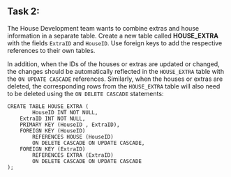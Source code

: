 ## Task 2:

The House Development team wants to combine extras and house information in a separate table. Create a new table called **HOUSE_EXTRA** with the fields `ExtraID` and `HouseID`. Use foreign keys to add the respective references to their own tables.

In addition, when the IDs of the houses or extras are updated or changed, the changes should be automatically reflected in the `HOUSE_EXTRA` table with the `ON UPDATE CASCADE` references. Similarly, when the houses or extras are deleted, the corresponding rows from the `HOUSE_EXTRA` table will also need to be deleted using the `ON DELETE CASCADE` statements:

```mysql
CREATE TABLE HOUSE_EXTRA (
        HouseID INT NOT NULL,
    ExtraID INT NOT NULL,
    PRIMARY KEY (HouseID , ExtraID),
    FOREIGN KEY (HouseID)
        REFERENCES HOUSE (HouseID)
        ON DELETE CASCADE ON UPDATE CASCADE,
    FOREIGN KEY (ExtraID)
        REFERENCES EXTRA (ExtraID)
        ON DELETE CASCADE ON UPDATE CASCADE
);
```
